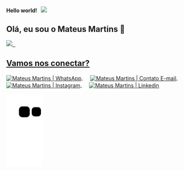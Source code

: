 #### Hello world!&nbsp;&nbsp;&nbsp;<img src="https://github.com/TheDudeThatCode/TheDudeThatCode/blob/master/Assets/Earth.gif" width="24">
## Olá, eu sou o Mateus Martins 👋

<div>
  <a href="https://github.com/mateusmanm">
  <img height="180em" src="https://github-readme-stats.vercel.app/api?username=mateusmanm&show_icons=true&theme=dark&include_all_commits=true&count_private=true"/>
    &nbsp;
  <!-- <img height="180em" src="https://github-readme-stats.vercel.app/api/top-langs/?username=mateusmanm&layout=compact&langs_count=8&theme=dark"/> -->
</div>

## Vamos nos conectar?
<a href="https://api.whatsapp.com/send/?phone=5533999643122&text=Ol%C3%A1+vim+atrav%C3%A9s+do+o+seu+Github.&app_absent=0" target="_blank">
  <img align="center" src="https://img.shields.io/badge/WhatsApp-25D366?style=for-the-badge&logo=whatsapp&logoColor=white" alt="Mateus Martins | WhatsApp" height="24px" style="max-width: 100%;">
</a>
&nbsp;&nbsp;&nbsp;&nbsp;
<a href="mailto:mateus.a.n.martins@gmail.com" target="_blank">
  <img align="center" src="https://img.shields.io/badge/Gmail-D14836?style=for-the-badge&logo=gmail&logoColor=white" alt="Mateus Martins | Contato E-mail" height="24px" style="max-width: 100%;">
</a>
&nbsp;&nbsp;&nbsp;&nbsp;
<a href="https://instagram.com/omateus.martins" target="_blank">
  <img align="center" src="https://img.shields.io/badge/Instagram-E4405F?style=for-the-badge&logo=instagram&logoColor=white" alt="Mateus Martins | Instagram" height="24px" style="max-width: 100%;">
</a>
&nbsp;&nbsp;&nbsp;&nbsp;
<a href="https://www.linkedin.com/in/omateusmartins/" target="_blank">
  <img align="center" src="https://img.shields.io/badge/LinkedIn-0077B5?style=for-the-badge&logo=linkedin&logoColor=white" alt="Mateus Martins | Linkedin" height="24px" style="max-width: 100%;">
</a>

![Snake animation](https://github.com/mateusmanm/mateusmanm/blob/output/github-contribution-grid-snake.svg)
  
<!--
**mateusmanm/mateusmanm** is a ✨ _special_ ✨ repository because its `README.md` (this file) appears on your GitHub profile.

Here are some ideas to get you started:

- 🔭 I’m currently working on ...
- 🌱 I’m currently learning ...
- 👯 I’m looking to collaborate on ...
- 🤔 I’m looking for help with ...
- 💬 Ask me about ...
- 📫 How to reach me: ...
- 😄 Pronouns: ...
- ⚡ Fun fact: ...
-->
